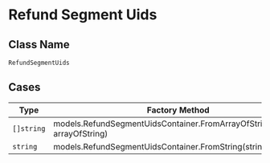 
# Refund Segment Uids

## Class Name

`RefundSegmentUids`

## Cases

| Type | Factory Method |
|  --- | --- |
| `[]string` | models.RefundSegmentUidsContainer.FromArrayOfString([]string arrayOfString) |
| `string` | models.RefundSegmentUidsContainer.FromString(string mString) |

